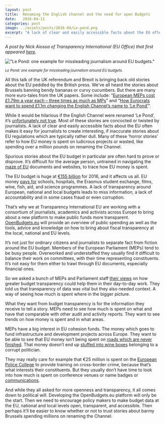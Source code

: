 ```yaml
---
layout: post
title:  Renaming the English channel and the need for open Budgets
date:   2016-04-11
categories: post
image: ../assets/posts/2016-04/Le-pond.png
excerpt: "A lack of clear and easily accessible facts about the EU often makes it easy for journalists to create interesting, if inaccurate stories about EU regulations which are typically rather dull."
---
```


_A post by Nick Aiossa of Transparency International (EU Office) that first appeared [here](http://www.transparencyinternational.eu/2016/04/renaming-the-english-channel-and-the-need-for-open-budgets/)._

!["Le Pond: one example for missleading journalism around EU budgets."]({{site.baseurl}}/assets/posts/2016-04/Le-pond.png)

<small>_Le Pond: one example for missleading journalism around EU budgets._</small>

All this talk of the UK referendum and Brexit is bringing back old stories about the EU peddled by the British press. We’ve all heard the stories about Brussels banning bendy bananas or curvy cucumbers. But there are many more euro-tales from the UK papers. Some include: “[European MEPs cost £1.79m a year each – three times as much as MPs](http://www.europarl.org.uk/en/media/euromyths/mep_costs.html)” and “[How Eurocrats want to spend £1.1m changing the English Channel’s name to ‘Le Pond’](http://www.dailymail.co.uk/news/article-1263468/Eurocrats-want-spend-1-1m-changing-English-Channels-Le-Pond.html)”.


While it would be hilarious if the English Channel were renamed ‘Le Pond’, it’s [unfortunately not true](http://blogs.ec.europa.eu/ECintheUK/the-name-english-channel-is-not-under-threat-from-the-eu/). Most of these stories are concocted or twisted by journalists. A lack of clear and easily accessible facts about the EU often makes it easy for journalists to create interesting, if inaccurate stories about EU regulations which are typically rather dull. Many of these ‘horror stories’ refer to how EU money is spent on ludicrous projects or wasted, like spending over a million pounds on renaming the Channel.

Spurious stories about the EU budget in particular are often hard to prove or disprove. It’s difficult for the average person, untrained in navigating the [maze of EU](http://www.transparencyinternational.eu/2015/08/navigating-the-maze-the-difficulty-of-accessing-eu-documents/) documents and websites, to trace how EU money is spent.

The EU budget is huge at [€155 billion](http://ec.europa.eu/budget/annual/index_en.cfm) for 2016, and it affects us all. EU money [pays for](http://ec.europa.eu/budget/funding/index_en) schools, hospitals, the Erasmus student exchange, films, wine, fish, aid, and science programmes. A lack of transparency around European, national and local budgets leads to miss information, a lack of accountability and in some cases fraud or even corruption.

That’s why we at Transparency International EU are working with a consortium of journalists, academics and activists across Europe to bring about a new platform to make public funds more transparent. [OpenBudgets.eu](http://www.openbudgets.eu/) will provide an overview of public spending as well as the tools, advice and knowledge on how to bring about fiscal transparency at the local, national and EU levels.

It’s not just for ordinary citizens and journalists to separate fact from fiction around the EU budget. Members of the European Parliament (MEPs) tend to be busy people. Overworked and understaffed they usually find it difficult to balance their work on committees, with their time representing constituents. It’s not easy for them either to trawl through EU documents, especially financial ones.

So we asked a bunch of MEPs and Parliament staff [their views](http://openbudgets.eu/assets/deliverables/D6.2.pdf) on how greater budget transparency could help them in their day-to-day work. They told us that transparency of data was vital but they also needed context. A way of seeing how much is spent where in the bigger picture.

What they want from budget transparency is for the information they receive to tell a story. MEPs need to see how much is spent on what and have that comparable with other audit and activity reports. They want to see trends on how money is spent and in what areas.

MEPs have a big interest in EU cohesion funds. The money which goes to fund infrastructure and development projects across Europe. They want to be able to see that EU money isn’t being spent on [roads which are never finished](http://www.transparencyinternational.eu/2016/02/the-eternally-unfinished-highway/). That money doesn’t end up [stuffed into wine boxes](http://www.transparencyinternational.eu/2015/07/a-wine-case-full-of-cash-in-bohemia-and-the-need-for-integrity-pacts/) belonging to a corrupt politician.

They may really care for example that €25 million is spent on the [European Police College](https://www.cepol.europa.eu/) to provide training on cross-border crime, because that’s what interests their constituents. But they usually don’t have time to look into how much is spent on conference venues or name badges or [communications](https://vimeo.com/97223568).

And while they all asked for more openness and transparency, it all comes down to political will. Developing the OpenBudgets.eu platform will only be the start. Then we need to encourage policy makers to make budget data at the EU, national and local levels open, transparent, and accessible. Then perhaps it’ll be easier to know whether or not to trust stories about barmy Brussels spending millions on renaming the Channel.